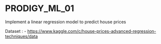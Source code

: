 # PRODIGY_ML_01
Implement a linear regression model to predict house prices 

Dataset : - https://www.kaggle.com/c/house-prices-advanced-regression-techniques/data
